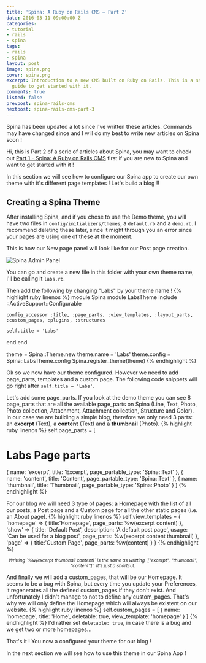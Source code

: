 ```yaml
---
title: 'Spina: A Ruby on Rails CMS – Part 2'
date: 2016-03-11 09:00:00 Z
categories:
- tutorial
- rails
- spina
tags:
- rails
- spina
layout: post
image: spina.png
cover: spina.png
excerpt: Introduction to a new CMS built on Ruby on Rails. This is a step by step
  guide to get started with it.
comments: true
listed: false
prevpost: spina-rails-cms
nextpost: spina-rails-cms-part-3
---
```


<div class="alert alert-warning">
Spina has been updated a lot since I've written these articles. Commands may have changed since and I will do my best to write new articles on Spina soon !
</div>

Hi, this is Part 2 of a serie of articles about Spina, you may want to check out [Part 1 - Spina: A Ruby on Rails CMS]({{site.baseurl}}/spina-rails-cms/) first if you are new to Spina and want to get started with it !

In this section we will see how to configure our Spina app to create our own theme with it's different page templates ! Let's build a blog !!

## Creating a Spina Theme

After installing Spina, and if you chose to use the Demo theme, you will have two files in `config/initializers/themes`, a `default.rb` and a `demo.rb`. I recommend deleting these later, since it might through you an error since your pages are using one of these at the moment.

This is how our New page panel will look like for our Post page creation.

![Spina Admin Panel]({{site.baseurl}}/images/spina-admin.png "Spina Admin Panel")

You can go and create a new file in this folder with your own theme name, I'll be calling it `labs.rb`.

Then add the following by changing "Labs" by your theme name !
{% highlight ruby linenos %}
module Spina
  module LabsTheme
    include ::ActiveSupport::Configurable

    config_accessor :title, :page_parts, :view_templates, :layout_parts, :custom_pages, :plugins, :structures

    self.title = 'Labs'

  end
end

theme = Spina::Theme.new
theme.name = 'Labs'
theme.config = Spina::LabsTheme.config
Spina.register_theme(theme)
{% endhighlight %}

Ok so we now have our theme configured. However we need to add page_parts, templates and a custom page.
The following code snippets will go right after `self.title = 'Labs'`.

Let's add some page_parts. If you look at the demo theme you can see 8 page_parts that are all the available page_parts on Spina (Line, Text, Photo, Photo collection, Attachment, Attachment collection, Structure and Color). In our case we are building a simple blog, therefore we only need 3 parts: an **excerpt** (Text), a **content** (Text) and a **thumbnail** (Photo).
{% highlight ruby linenos %}
self.page_parts = [
  # Labs Page parts
  { name: 'excerpt', title: 'Excerpt', page_partable_type: 'Spina::Text' },
  { name: 'content', title: 'Content', page_partable_type: 'Spina::Text' },
  { name: 'thumbnail', title: 'Thumbnail', page_partable_type: 'Spina::Photo' }
]
{% endhighlight %}

For our blog we will need 3 type of pages: a Homepage with the list of all our posts, a Post page and a Custom page for all the other static pages (i.e. an About page).
{% highlight ruby linenos %}
self.view_templates = {
  'homepage' => { title:'Homepage', page_parts: %w(excerpt content) },
  'show' => {
    title: 'Default Post', description: 'A default post page', usage: 'Can be used for a blog post',
    page_parts: %w(excerpt content thumbnail)
  },
  'page' => { title:'Custom Page', page_parts: %w(content) }
}
{% endhighlight %}
<center><small><em>Writting `%w(excerpt thumbnail content)` is the same as writting `["excerpt", "thumbnail", "content"]`. It's just a shortcut.</em></small></center>

And finally we will add a custom_pages, that will be our Homepage. It seems to be a bug with Spina, but every time you update your Preferences, it regenerates all the defined custom_pages if they don't exist. And unfortunately I didn't manage to not to define any custom_pages. That's why we will only define the Homepage which will always be existent on our website.
{% highlight ruby linenos %}
self.custom_pages = [
  { name: 'homepage', title: 'Home', deletable: true, view_template: 'homepage' }
]
{% endhighlight %}
I'd rather set `deletable: true`, in case there is a bug and we get two or more homepages...

That's it ! You now a configured your theme for our blog !

In the next section we will see how to use this theme in our Spina App !
